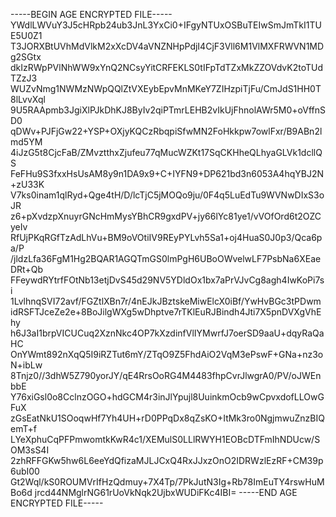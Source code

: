 -----BEGIN AGE ENCRYPTED FILE-----
YWdlLWVuY3J5cHRpb24ub3JnL3YxCi0+IFgyNTUxOSBuTEIwSmJmTkI1TUE5U0Z1
T3JORXBtUVhMdVlkM2xXcDV4aVNZNHpPdjI4CjF3Vll6M1VlMXFRWVN1MDg2SGtx
dkIzRWpPVlNhWW9xYnQ2NCsyYitCRFEKLS0tIFpTdTZxMkZZOVdvK2toTUdTZzJ3
WUZvNmg1NWMzNWpQQlZtVXEybEpvMnMKeY7ZIHzpiTjFu/CmJdS1HH0T8lLvvXql
9U5RAApmb3JgiXlPJkDhKJ8ByIv2qiPTmrLEHB2vIkUjFhnolAWr5M0+oVffnSD0
qDWv+PJFjGw22+YSP+OXjyKQCzRbqpiSfwMN2FoHkkpw7owlFxr/B9ABn2lmd5YM
4iJzG5t8CjcFaB/ZMvztthxZjufeu77qMucWZKt17SqCKHheQLhyaGLVk1dcllQS
FeFHu9S3fxxHsUsAM8y9n1DA9x9+C+IYFN9+DP621bd3n6053A4hqYBJ2N+zU33K
V7ks0inam1qlRyd+Qge4tH/D/lcTjC5jMOQo9ju/0F4q5LuEdTu9WVNwDIxS3oJR
z6+pXvdzpXnuyrGNcHmMysYBhCR9gxdPV+jy66lYc81ye1/vVOfOrd6t2OZCyeIv
RfUjPKqRGfTzAdLhVu+BM9oVOtiIV9REyPYLvh5Sa1+oj4HuaS0J0p3/Qca6pa/P
/jldzLfa36FgM1Hg2BQAR1AGQTmGS0lmPgH6UBoOWvelwLF7PsbNa6XEaeDRt+Qb
FFeywdRYtrfFOtNb13etjDvS45d29NV5YDldOx1bx7aPrVJvCg8agh4IwKoPi7si
1LvlhnqSVI72avf/FGZtlXBn7r/4nEJkJBztskeMiwElcX0iBf/YwHvBGc3tPDwm
idRSFTJceZe2e+8BoJilgWXg5wDhptve7rTKlEuRJBindh4Jti7X5pnDVXgVhEhy
h6J3aI1brpVICUCuq2XznNkc4OP7kXzdinfVlIYMwrfJ7oerSD9aaU+dqyRaQaHC
OnYWmt892nXqQ5I9iRZTut6mY/ZTqO9Z5FhdAiO2VqM3ePswF+GNa+nz3oN+ibLw
8Tnjz0//3dhW5Z790yorJY/qE4RrsOoRG4M4483fhpCvrJlwgrA0/PV/oJWEnbbE
Y76xiGsl0o8CclnzOGO+hdGCM4r3inJlYpujl8UuinkmOcb9wCpvxdofLLOwGFuX
zGsEatNkU1SOoqwHf7Yh4UH+rD0PPqDx8qZsKO+ItMk3ro0NgjmwuZnzBIQemT+f
LYeXphuCqPFPmwomtkKwR4c1/XEMulS0LLlRWYH1EOBcDTFmIhNDUcw/SOM3sS4I
2zhRFFGKw5hw6L6eeYdQfizaMJLJCxQ4RxJJxzOnO2IDRWzlEzRF+CM39p6ubI00
Gt2Wql/kS0ROUMVrIfHzQdmuy+7X4Tp/7PkJutN3Ig+Rb78ImEuTY4rswHuMBo6d
jrcd44NMglrNG61rUoVkNqk2UjbxWUDiFKc4IBI=
-----END AGE ENCRYPTED FILE-----

